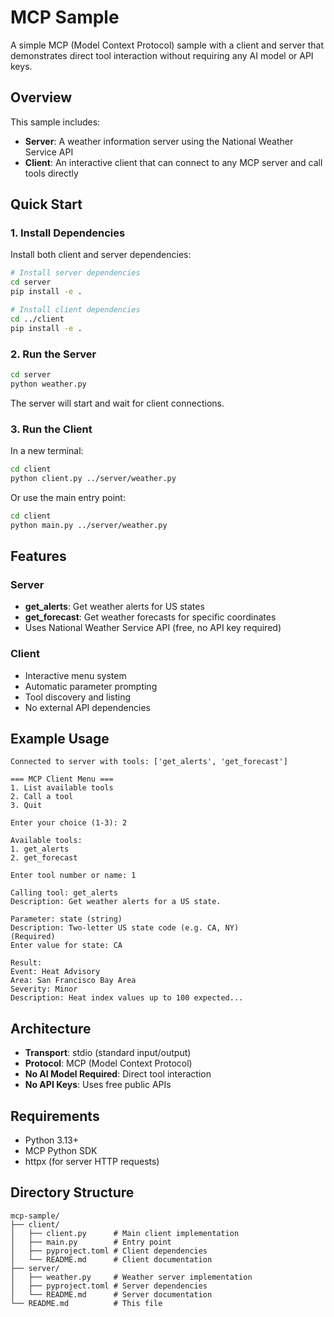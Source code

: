 # MCP Sample

A simple MCP (Model Context Protocol) sample with a client and server that demonstrates direct tool interaction without requiring any AI model or API keys.

## Overview

This sample includes:
- **Server**: A weather information server using the National Weather Service API
- **Client**: An interactive client that can connect to any MCP server and call tools directly

## Quick Start

### 1. Install Dependencies

Install both client and server dependencies:

```bash
# Install server dependencies
cd server
pip install -e .

# Install client dependencies  
cd ../client
pip install -e .
```

### 2. Run the Server

```bash
cd server
python weather.py
```

The server will start and wait for client connections.

### 3. Run the Client

In a new terminal:

```bash
cd client
python client.py ../server/weather.py
```

Or use the main entry point:

```bash
cd client
python main.py ../server/weather.py
```

## Features

### Server
- **get_alerts**: Get weather alerts for US states
- **get_forecast**: Get weather forecasts for specific coordinates
- Uses National Weather Service API (free, no API key required)

### Client
- Interactive menu system
- Automatic parameter prompting
- Tool discovery and listing
- No external API dependencies

## Example Usage

```
Connected to server with tools: ['get_alerts', 'get_forecast']

=== MCP Client Menu ===
1. List available tools
2. Call a tool
3. Quit

Enter your choice (1-3): 2

Available tools:
1. get_alerts
2. get_forecast

Enter tool number or name: 1

Calling tool: get_alerts
Description: Get weather alerts for a US state.

Parameter: state (string)
Description: Two-letter US state code (e.g. CA, NY)
(Required)
Enter value for state: CA

Result:
Event: Heat Advisory
Area: San Francisco Bay Area
Severity: Minor
Description: Heat index values up to 100 expected...
```

## Architecture

- **Transport**: stdio (standard input/output)
- **Protocol**: MCP (Model Context Protocol)
- **No AI Model Required**: Direct tool interaction
- **No API Keys**: Uses free public APIs

## Requirements

- Python 3.13+
- MCP Python SDK
- httpx (for server HTTP requests)

## Directory Structure

```
mcp-sample/
├── client/
│   ├── client.py      # Main client implementation
│   ├── main.py        # Entry point
│   ├── pyproject.toml # Client dependencies
│   └── README.md      # Client documentation
├── server/
│   ├── weather.py     # Weather server implementation
│   ├── pyproject.toml # Server dependencies
│   └── README.md      # Server documentation
└── README.md          # This file
```